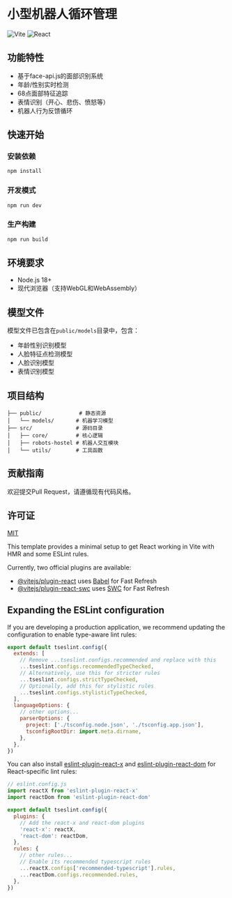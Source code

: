 # 小型机器人循环管理

![Vite](https://img.shields.io/badge/vite-%23646CFF.svg?style=for-the-badge&logo=vite&logoColor=white)
![React](https://img.shields.io/badge/react-%2320232a.svg?style=for-the-badge&logo=react&logoColor=%2361DAFB)

## 功能特性
- 基于face-api.js的面部识别系统
- 年龄/性别实时检测
- 68点面部特征追踪
- 表情识别（开心、悲伤、愤怒等）
- 机器人行为反馈循环

## 快速开始

### 安装依赖
```bash
npm install
```

### 开发模式
```bash
npm run dev
```

### 生产构建
```bash
npm run build
```

## 环境要求
- Node.js 18+
- 现代浏览器（支持WebGL和WebAssembly）

## 模型文件
模型文件已包含在`public/models`目录中，包含：
- 年龄性别识别模型
- 人脸特征点检测模型
- 人脸识别模型
- 表情识别模型

## 项目结构
```
├── public/            # 静态资源
│   └── models/       # 机器学习模型
├── src/              # 源码目录
│   ├── core/         # 核心逻辑
│   ├── robots-hostel # 机器人交互模块
│   └── utils/        # 工具函数
```

## 贡献指南
欢迎提交Pull Request，请遵循现有代码风格。

## 许可证
[MIT](https://choosealicense.com/licenses/mit/)

This template provides a minimal setup to get React working in Vite with HMR and some ESLint rules.

Currently, two official plugins are available:

- [@vitejs/plugin-react](https://github.com/vitejs/vite-plugin-react/blob/main/packages/plugin-react) uses [Babel](https://babeljs.io/) for Fast Refresh
- [@vitejs/plugin-react-swc](https://github.com/vitejs/vite-plugin-react/blob/main/packages/plugin-react-swc) uses [SWC](https://swc.rs/) for Fast Refresh

## Expanding the ESLint configuration

If you are developing a production application, we recommend updating the configuration to enable type-aware lint rules:

```js
export default tseslint.config({
  extends: [
    // Remove ...tseslint.configs.recommended and replace with this
    ...tseslint.configs.recommendedTypeChecked,
    // Alternatively, use this for stricter rules
    ...tseslint.configs.strictTypeChecked,
    // Optionally, add this for stylistic rules
    ...tseslint.configs.stylisticTypeChecked,
  ],
  languageOptions: {
    // other options...
    parserOptions: {
      project: ['./tsconfig.node.json', './tsconfig.app.json'],
      tsconfigRootDir: import.meta.dirname,
    },
  },
})
```

You can also install [eslint-plugin-react-x](https://github.com/Rel1cx/eslint-react/tree/main/packages/plugins/eslint-plugin-react-x) and [eslint-plugin-react-dom](https://github.com/Rel1cx/eslint-react/tree/main/packages/plugins/eslint-plugin-react-dom) for React-specific lint rules:

```js
// eslint.config.js
import reactX from 'eslint-plugin-react-x'
import reactDom from 'eslint-plugin-react-dom'

export default tseslint.config({
  plugins: {
    // Add the react-x and react-dom plugins
    'react-x': reactX,
    'react-dom': reactDom,
  },
  rules: {
    // other rules...
    // Enable its recommended typescript rules
    ...reactX.configs['recommended-typescript'].rules,
    ...reactDom.configs.recommended.rules,
  },
})
```
